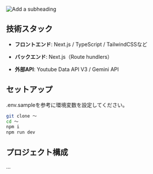 ![Add a subheading](https://github.com/user-attachments/assets/3a78acf9-a7e8-413a-a4e3-6ccd8d0e5d6f)

## 技術スタック

- **フロントエンド**: Next.js / TypeScript / TailwindCSSなど

- **バックエンド**: Next.js（Route hundlers）

- **外部API**: Youtube Data API V3 / Gemini API

## セットアップ

.env.sampleを参考に環境変数を設定してください。

```bash
git clone 〜
cd 〜
npm i
npm run dev
```

## プロジェクト構成

...